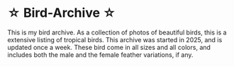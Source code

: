 # ☆ Bird-Archive ☆

This is my bird archive. 
As a collection of photos of beautiful birds, this is a extensive listing of tropical birds. 
This archive was started in 2025, and is updated once a week. 
These bird come in all sizes and all colors, and includes both the male and the female feather variations, if any.
